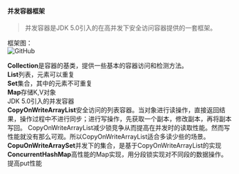 #### 并发容器框架

>并发容器是JDK 5.0引入的在高并发下安全访问容器提供的一套框架。

框架图：<br/>
![GitHub]()

**Collection**是容器的基类，提供一些基本的容器访问和检测方法。</br>
**List**列表，元素可以重复</br>
**Set**集合，其中的元素不可重复</br>
**Map**存储K,V对象</br>
JDK 5.0引入的并发容器</br>
**CopyOnWriteArrayList**安全访问的列表容器。当对象进行读操作，直接返回结果，操作过程中不进行同步；进行写操作，先获取一个副本，修改副本，再将副本写回。
CopyOnWriteArrayList减少锁竞争从而提高在并发时的读取性能。然而写性能就没有那么可观。所以CopyOnWriteArrayList适合多读少些的场景。
**CopuOnWriteArraySet**并发下的集合，是基于CopyOnWriteArrayList的实现
**ConcurrentHashMap**高性能的Map实现，用分段锁实现对不同段的数据操作。提高put性能
